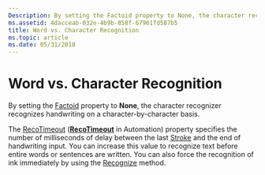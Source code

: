 ```yaml
---
Description: By setting the Factoid property to None, the character recognizer recognizes handwriting on a character-by-character basis.
ms.assetid: 4dacceab-032e-4b9b-858f-67961fd587b5
title: Word vs. Character Recognition
ms.topic: article
ms.date: 05/31/2018
---
```


# Word vs. Character Recognition

By setting the [Factoid](https://msdn.microsoft.com/library/ms835848(v=MSDN.10).aspx) property to **None**, the character recognizer recognizes handwriting on a character-by-character basis.

The [RecoTimeout](https://msdn.microsoft.com/library/ms835852(v=MSDN.10).aspx) ([**RecoTimeout**](/windows/desktop/api/inked/nf-inked-iinkedit-get_recognitiontimeout) in Automation) property specifies the number of milliseconds of delay between the last [Stroke](https://msdn.microsoft.com/library/ms552692(v=VS.100).aspx) and the end of handwriting input. You can increase this value to recognize text before entire words or sentences are written. You can also force the recognition of ink immediately by using the [Recognize](https://msdn.microsoft.com/library/ms836275(v=MSDN.10).aspx) method.

 

 



